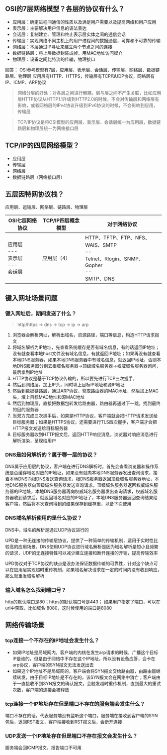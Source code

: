 ## OSI的7层网络模型？各层的协议有什么？
- 应用层：确定进程间通信的性质以及满足用户需要以及提高网络和用户应用
- 表示层：主要解决用户信息的语法表达
- 会话层：复制建立、管理和终止表示层实体之间的通信会话
- 传输层：实现网络不同主机上的用户进程间的数据通信，可靠和不可靠的传输
- 网络层：本层通过IP寻址来建立两个节点之间的连接
- 数据链路层：将上层数据封装成帧，用MAC地址访问媒介
- 物理层：设备之间比特流的传输，物理接口

回答：
OSI参考模型有7层，应用层、表示层、会话层、传输层、网络层、数据链路层、物理层
应用层有HTTP、HTTPS，传输层有TCP和UDP协议，网络层有IP、ICMP、ARP协议

> 网络分层的好处：对各层之间进行解耦，层与层之间不产生关联，比如应用层HTTP协议从HTTP1.1升级到HTTP2.0的时候，不会对传输层和网络层有影响，或者网络层的IPv4协议升级到IPv6协议的时候，不会影响到应用，传输层

> TCP/IP协议是将OSI模型的应用层、表示层、会话层统一为应用层，数据链路层和物理层统一为网络接口层

## TCP/IP的四层网络模型？

- 应用层
- 传输层
- 网络层
- 数据链路层（网络接口层）

## 五层因特网协议栈？
应用层、运输层、网络层、链路层、物理层

| OSI七层网络协议                       | TCP/IP四层概念模型 | 对于网络协议                                                                           |
| ------------------------------- | ------------ | -------------------------------------------------------------------------------- |
| 应用层<br>---<br>表示层<br>---<br>会话层 | 应用层（4）       | HTTP、TFTP、FTP、NFS、WAIS、SMTP<br>--<br>Telnet、Rlogin、SNMP、Gopher<br>--<br>SMTP、DNS |
## 键入网址场景问题

### 键入网址后，期间发送了什么？

> http/https -> dns -> tcp -> ip -> arp
1. 浏览器会解析网址，解析出域名，资源路径，端口等信息，构造HTTP请求报文
2. 将域名解析为IP地址，先查看系统缓存是否有域名信息，有的话返回IP地址；没有就查看本地host文件没有域名信息，有就返回IP地址；如果再没有就查看本地DNS服务器，如果本地DNS服务器中有域名信息，就返回IP地址，否则本地DNS服务器分别去根域名服务器->顶级域名服务器->权威域名服务器询问，最后拿到IP地址
3. HTTP协议是基于TCP协议传输的，所以要先进行TCP三次握手，
4. 然后到网络层，加上IP头，同时填上目标IP地址和源IP地址
5. 然后到数据链路层，通过ARP协议，获取路由器的MAC地址，然后加上MAC头，填上目标MAC地址和源MAC地址
6. 然后到物理层，直接把数据包转发给路由器，路由器再通过下一跳，找到最终的目的服务器
7. 当双方完成三次握手后，如果是HTTP协议，客户端就会把HTTP请求发送给目标服务器；如果是HTTPS协议，还需要进行TLS四次握手，客户端才会把HTTP报文发送给目标服务器
8. 目标服务器收到HTTP报文后，返回HTTP响应消息，浏览器对响应消息进行解析渲染，呈现给用户
### DNS是如何解析的？属于哪一层的协议？

DNS属于应用层的协议，客户端在进行DNS解析时，首先会查看浏览器和操作系统是否缓存域名对应的IP地址，如果没有就向本地DNS服务器发出查询请求，接着本地DNS向根DNS发送查询请求，根DNS服务器返回顶级域名服务器地址，本地DNS服务器向顶级域名服务器发送查询请求，顶级域名服务器返回权威域名服务器的IP地址，本地DNS服务器再向权威域名服务器发出查询请求，权威域名服务器收到请求后，就返回域名对应的IP地址了，本地DNS服务器返回查询结果给客户端，然后将本次查询得到的结果保存到缓存里，以备下次使用

### DNS域名解析使用的是什么协议？

DNS中，域名的解析是通过UDP协议进行的

UPD是一种无连接的传输层协议，提供了一种简单的传输机制，适用于实时性比较高的应用场景。DNS使用UDP协议进行域名解析是因为域名解析是短小且频繁的请求，UDP的无连接特性可以减少建立连接和断开连接的开销，提高传输效率

UPD协议对于TCP协议的缺点是没办法保证数据传输的可靠性，针对这个缺点可以在应用层实现超时重传机制，如果域名解决请求在一定的时间内没有收到响应，那么就重发域名解析

### 输入域名怎么找到端口号？

http的默认端口是80；https的默认端口号是443；
如果用户指定了端口，可以在url中获取，比如域名:8080，这时候使用的端口是8080



## 网络传输场景

### tcp连接一个不存在的IP地址会发生什么？

- 如果IP地址是局域网内，客户端的内核在发生arp请求的时候，广播这个目标IP是谁的，但是由于网络中不存在这个IP地址，所以没有设备应答，会卡在arp协议，客户端的SYN报文无法发送出去
- 如果这个IP地址不是局域网的，客户端会将SYN报文交给路由器，由路由器继续转发，由于目标IP地址是不存在的，该SYN报文会在网络中消亡；客户端由于一直接收不到SYN报文的确认报文，会触发超时重传机制，直到最大的重试次数，客户端的连接会被释放

### tcp连接一个IP地址存在但是端口不存在的服务端会发生什么？

端口不存在的话，代表服务端没有监听这个端口，服务端在接收到客户端的SYN包后，返回RST报文，客户端接收到RST报文后，会断开连接

### UDP发送一个IP地址存在但是端口不存在报文会发生什么？

服务端会回ICMP报文，报告端口不可用